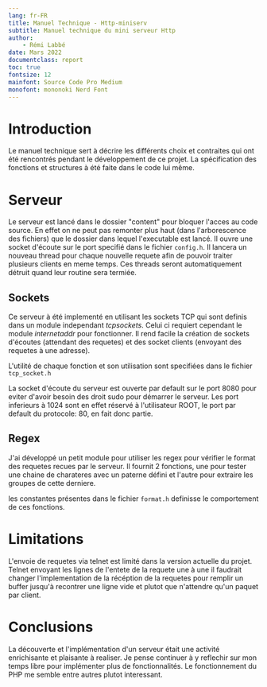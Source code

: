 ```yaml
---
lang: fr-FR
title: Manuel Technique - Http-miniserv
subtitle: Manuel technique du mini serveur Http
author:
    - Rémi Labbé
date: Mars 2022
documentclass: report
toc: true
fontsize: 12
mainfont: Source Code Pro Medium
monofont: mononoki Nerd Font
---
```


# Introduction

Le manuel technique sert à décrire les différents choix et contraites qui ont été
 rencontrés pendant le développement de ce projet. La spécification des fonctions
 et structures à été faite dans le code lui même.

# Serveur

Le serveur est lancé dans le dossier "content" pour bloquer l'acces au code source.
En effet on ne peut pas remonter plus haut (dans l'arborescence des fichiers) 
que le dossier dans lequel l'executable est lancé.
Il ouvre une socket d'écoute sur le port specifié dans le fichier `config.h`.
Il lancera un nouveau thread pour chaque nouvelle requete afin de pouvoir traiter plusieurs clients en meme temps.
Ces threads seront automatiquement détruit quand leur routine sera termiée.

## Sockets

Ce serveur à été implementé en utilisant les sockets TCP qui sont definis dans un module independant *tcpsockets*.
Celui ci requiert cependant le module *internetaddr* pour fonctionner.
Il rend facile la création de sockets d'écoutes (attendant des requetes) et des socket clients (envoyant des requetes 
à une adresse).

L'utilité de chaque fonction et son utilisation sont specifiées dans le fichier `tcp_socket.h`

La socket d'écoute du serveur est ouverte par default sur le port 8080 pour eviter d'avoir besoin des droit sudo pour 
démarrer le serveur.
Les port inferieurs à 1024 sont en effet réservé à l'utilisateur ROOT, le port par default du protocole: 80, en fait donc
partie.

## Regex

J'ai développé un petit module pour utiliser les regex pour vérifier le format des requetes recues par le serveur.
Il fournit 2 fonctions, une pour tester une chaine de charateres avec un paterne défini et l'autre pour extraire les 
groupes de cette derniere.

les constantes présentes dans le fichier `format.h` definisse le comportement de ces fonctions.

# Limitations

L'envoie de requetes via telnet est limité dans la version actuelle du projet.
Telnet envoyant les lignes de l'entete de la requete une à une il faudrait changer l'implementation 
de la récéption de la requetes pour remplir un buffer jusqu'à recontrer une ligne vide et plutot que n'attendre qu'un 
paquet par client.

# Conclusions

La découverte et l'implémentation d'un serveur était une activité enrichisante et plaisante à realiser. Je pense 
continuer à y reflechir sur mon temps libre pour implémenter plus de fonctionnalités. Le fonctionnement du PHP me semble 
entre autres plutot interessant.
